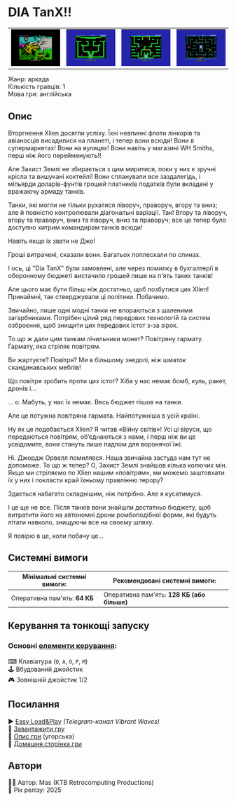 # DIA TanX!!

| | | | |
| --- | --- | --- | --- |
|![screen1](screenshots/scrn_diatanx_01.png)|![screen2](screenshots/scrn_diatanx_02.png)|![screen3](screenshots/scrn_diatanx_03.png)|![screen4](screenshots/scrn_diatanx_04.png)|

Жанр: аркада  
Кількість гравців: 1  
Мова гри: англійська  

## Опис

Вторгнення Xlien досягли успіху. Їхні невпинні флоти лінкорів та авіаносців висадилися на планеті, і тепер вони всюди! Вони в супермаркетах! Вони на вулицях! Вони навіть у магазині WH Smiths, перш ніж його перейменують!!

Але Захист Землі не збирається з цим миритися, поки у них є зручні крісла та вишукані коктейлі! Вони спланували все заздалегідь, і мільярди доларів-фунтів грошей платників податків були вкладені у вражаючу армаду танків.

Танки, які могли не тільки рухатися ліворуч, праворуч, вгору та вниз; але й повністю контролювали діагональні варіації. Так! Вгору та ліворуч, вгору та праворуч, вниз та ліворуч, вниз та праворуч; все це тепер було доступно хитрим командирам танків всюди!

Навіть якщо їх звати не Джо!

Гроші витрачені, сказали вони. Багатьох поплескали по спинах.

І ось, ці "Dia TanX" були замовлені, але через помилку в бухгалтерії в оборонному бюджеті вистачило грошей лише на п'ять таких танків!

Але цього має бути більш ніж достатньо, щоб позбутися цих Xlien! Принаймні, так стверджували ці політики. Побачимо.

Звичайно, лише одні модні танки не впораються з шаленими загарбниками. Потрібен цілий ряд передових технологій та систем озброєння, щоб знищити цих передових істот з-за зірок.

То що ж дали цим танкам лічильники монет?
Повітряну гармату. Гармату, яка стріляє повітрям.

Ви жартуєте? Повітря? Ми в більшому знедолі, ніж шматок скандинавських меблів!

Що повітря зробить проти цих істот? Хіба у нас немає бомб, куль, ракет, дронів і...

... о. Мабуть, у нас їх немає. Весь бюджет пішов на танки.

Але це потужна повітряна гармата. Найпотужніша в усій країні.

Ну як це подобається Xlien? Я читав «Війну світів»! Усі ці віруси, що передаються повітрям, об’єднаються з нами, і перш ніж ви це усвідомите, вони стануть лише падлом для воронячої їжі.

Ні. Джордж Орвелл помилявся. Наша звичайна застуда нам тут не допоможе. То що ж тепер? О, Захист Землі знайшов кілька колючих мін. Якщо ми стріляємо по Xlien нашим «повітрям», ми можемо заштовхати їх у них і покласти край їхньому правлінню терору?

Здається набагато складнішим, ніж потрібно. Але я кусатимуся.

І це ще не все. Після танків вони знайшли достатньо бюджету, щоб витратити його на автономні дрони ромбоподібної форми, які будуть літати навколо, знищуючи все на своєму шляху.

Я повірю в це, коли побачу це...

## Системні вимоги

|Мінімальні системні вимоги:|Рекомендовані системні вимоги:|
|---------------------------|------------------------------|
|Оперативна пам'ять: **64 КБ**|Оперативна пам'ять: **128 КБ (або більше)**|  

## Керування та тонкощі запуску
### Основні [елементи керування](../../controllers.md):
⌨ Клавіатура (`Q`, `A`, `O`, `P`, `M`)  
🕹 Вбудований джойстик  
🎮 Зовнішній джойстик 1/2

## Посилання

▶ [Easy Load&Play](https://t.me/EP128k_Load_n_Play/939) *(Telegram-канал Vibrant Waves)*  
💾 [Завантажити гру](https://www.ep128.hu/Ep_Games/Prg/DiaTanX.rar)  
📃 [Опис гри]() (угорська)  
🏡 [Домашня сторінка гри](https://ktbproductions.itch.io/enterprise-games)

## Автори
👨‍💻 Автор: Mas (KTB Retrocomputing Productions)  
📅 Рік релізу: 2025  